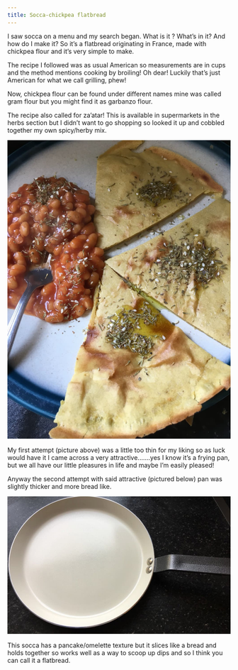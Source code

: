 ```yaml
---
title: Socca-chickpea flatbread
---
```


I saw socca on a menu and my search began. What is it ? What’s in it? And how do I make it?
So it’s a flatbread originating in France, made with chickpea flour and it’s very simple to make.

The recipe I followed was as usual American so measurements are in cups and the method mentions cooking by broiling! Oh dear! Luckily that’s just American for what we call grilling, phew!

Now, chickpea flour can be found under different names mine was called gram flour but you might find it as garbanzo flour.

The recipe also called for za’atar! This is available in supermarkets in the herbs section but I didn’t want to go shopping so looked it up and cobbled together my own spicy/herby mix.

![Socca flatbread](/blog-images/flatbread.jpg)

My first attempt (picture above) was a little too thin for my liking so as luck would have it I came across a very attractive.......yes I know it’s a frying pan, but we all have our little pleasures in life and maybe I’m easily pleased!

Anyway the second attempt with said attractive (pictured below) pan was slightly thicker and more bread like.

![Attractive pan](/blog-images/pan.jpg)

This socca has a pancake/omelette texture but it slices like a bread and holds together so works well as a way to scoop up dips and so I think you can call it a flatbread.
